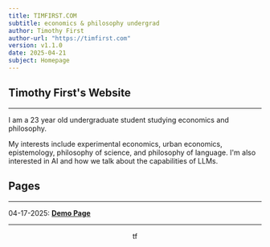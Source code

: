 ```yaml
---
title: TIMFIRST.COM
subtitle: economics & philosophy undergrad
author: Timothy First
author-url: "https://timfirst.com"
version: v1.1.0
date: 2025-04-21
subject: Homepage
---
```



## Timothy First's Website

<hr class="thin">

I am a 23 year old undergraduate student studying economics and philosophy.

My interests include experimental economics, urban economics, epistemology, philosophy of science, and philosophy of language. I'm also interested in AI and how we talk about the capabilities of LLMs.



## Pages

<hr class="thin">

04-17-2025: **[Demo Page](/demo)**

<hr class="thin">
<center>tf</center>
